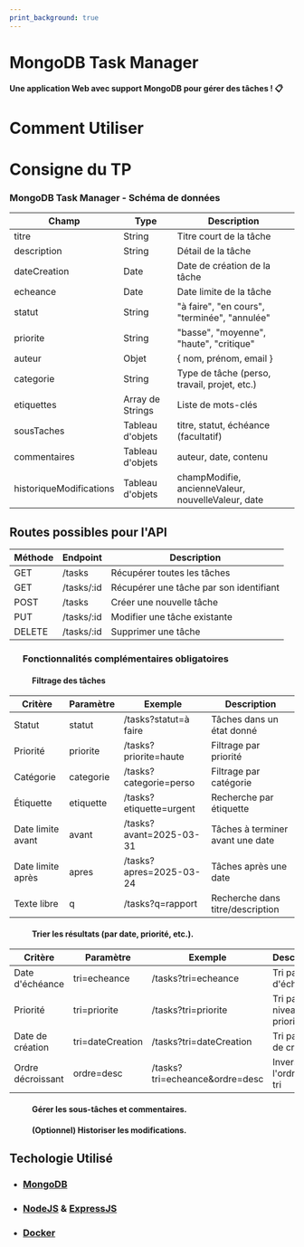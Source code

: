 ```yaml
---
print_background: true
---
```


# MongoDB Task Manager

**Une application Web avec support MongoDB pour gérer des tâches ! 📋**

# Comment Utiliser



# Consigne du TP
### MongoDB Task Manager - Schéma de données

| Champ | Type | Description |
|-------|------|-------------|
| titre | String | Titre court de la tâche |
| description | String | Détail de la tâche |
| dateCreation | Date | Date de création de la tâche |
| echeance | Date | Date limite de la tâche |
| statut | String | "à faire", "en cours", "terminée", "annulée" |
| priorite | String | "basse", "moyenne", "haute", "critique" |
| auteur | Objet | { nom, prénom, email } |
| categorie | String | Type de tâche (perso, travail, projet, etc.) |
| etiquettes | Array de Strings | Liste de mots-clés |
| sousTaches | Tableau d'objets | titre, statut, échéance (facultatif) |
| commentaires | Tableau d'objets | auteur, date, contenu |
| historiqueModifications | Tableau d'objets | champModifie, ancienneValeur, nouvelleValeur, date |

## Routes possibles pour l'API

| Méthode | Endpoint | Description |
|---------|----------|-------------|
| GET | /tasks | Récupérer toutes les tâches |
| GET | /tasks/:id | Récupérer une tâche par son identifiant |
| POST | /tasks | Créer une nouvelle tâche |
| PUT | /tasks/:id | Modifier une tâche existante |
| DELETE | /tasks/:id | Supprimer une tâche |

### &nbsp;&nbsp;&nbsp;&nbsp;&nbsp; Fonctionnalités complémentaires obligatoires
#### &nbsp;&nbsp;&nbsp;&nbsp;&nbsp; &nbsp;&nbsp;&nbsp;&nbsp;&nbsp; Filtrage des tâches

| Critère | Paramètre | Exemple | Description |
|---------|-----------|---------|-------------|
| Statut | statut | /tasks?statut=à faire | Tâches dans un état donné |
| Priorité | priorite | /tasks?priorite=haute | Filtrage par priorité |
| Catégorie | categorie | /tasks?categorie=perso | Filtrage par catégorie |
| Étiquette | etiquette | /tasks?etiquette=urgent | Recherche par étiquette |
| Date limite avant | avant | /tasks?avant=2025-03-31 | Tâches à terminer avant une date |
| Date limite après | apres | /tasks?apres=2025-03-24 | Tâches après une date |
| Texte libre | q | /tasks?q=rapport | Recherche dans titre/description |

#### &nbsp;&nbsp;&nbsp;&nbsp;&nbsp; &nbsp;&nbsp;&nbsp;&nbsp;&nbsp; Trier les résultats (par date, priorité, etc.).

| Critère | Paramètre | Exemple | Description |
|---------|-----------|---------|-------------|
| Date d'échéance | tri=echeance | /tasks?tri=echeance | Tri par date d'échéance |
| Priorité | tri=priorite | /tasks?tri=priorite | Tri par niveau de priorité |
| Date de création | tri=dateCreation | /tasks?tri=dateCreation | Tri par date de création |
| Ordre décroissant | ordre=desc | /tasks?tri=echeance&ordre=desc | Inverse l'ordre de tri |

#### &nbsp;&nbsp;&nbsp;&nbsp;&nbsp; &nbsp;&nbsp;&nbsp;&nbsp;&nbsp; Gérer les sous-tâches et commentaires.
#### &nbsp;&nbsp;&nbsp;&nbsp;&nbsp; &nbsp;&nbsp;&nbsp;&nbsp;&nbsp; (Optionnel) Historiser les modifications.

## Techologie Utilisé
- ### [MongoDB](https://www.mongodb.com/)
- ### [NodeJS](https://nodejs.org/) & [ExpressJS](https://expressjs.com/)
- ### [Docker](https://www.docker.com/)